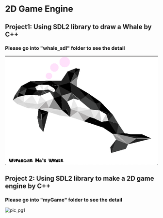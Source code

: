 # 2D Game Engine

## Project1: Using SDL2 library to draw a Whale by C++ ##

### Please go into "whale_sdl" folder to see the detail

![pic_pg1](./whale_sdl/result_img.png)

## Project 2: Using SDL2 library to make a 2D game engine by C++

### Please go into "myGame" folder to see the detail

![pic_pg1](./myGame/pic/game_demo.gif)
